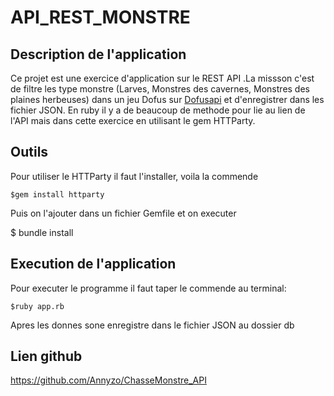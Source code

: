 # API_REST_MONSTRE

## Description de l'application

Ce projet est une exercice d'application sur le REST API .La missson c'est de filtre les type monstre (Larves, Monstres des cavernes, Monstres des plaines herbeuses) dans un jeu Dofus sur [Dofusapi](https://dofapi.fr/) et d'enregistrer dans les fichier JSON. En ruby il y a de beaucoup de methode pour lie au lien de l'API mais dans cette exercice en utilisant le gem HTTParty.

## Outils

Pour utiliser le HTTParty il faut l'installer, voila la commende
```
$gem install httparty
```
Puis on l'ajouter dans un fichier Gemfile et on executer

$ bundle install

## Execution de l'application

Pour executer le programme il faut taper le commende au terminal:
```
$ruby app.rb
```
Apres les donnes sone enregistre dans le fichier JSON au dossier db

## Lien github 

https://github.com/Annyzo/ChasseMonstre_API

